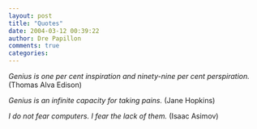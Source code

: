 ```yaml
---
layout: post
title: "Quotes"
date: 2004-03-12 00:39:22
author: Dre Papillon
comments: true
categories: 
---
```



*Genius is one per cent inspiration and ninety-nine per cent perspiration.*  (Thomas Alva Edison)

*Genius is an infinite capacity for taking pains.*  (Jane Hopkins)

*I do not fear computers. I fear the lack of them.*  (Isaac Asimov)